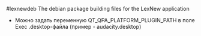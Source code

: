 #lexnewdeb
The debian package building files for the LexNew application

* Можно задать переменную QT_QPA_PLATFORM_PLUGIN_PATH в поле Exec .desktop-файла (пример - audacity.desktop)
